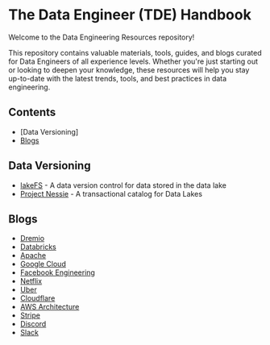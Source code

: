 # The Data Engineer (TDE) Handbook

Welcome to the Data Engineering Resources repository!

This repository contains valuable materials, tools, guides, and blogs curated for Data Engineers of all experience levels. Whether you're just starting out or looking to deepen your knowledge, these resources will help you stay up-to-date with the latest trends, tools, and best practices in data engineering.

## Contents

- [Data Versioning]
- [Blogs](#Blogs)

## Data Versioning

- [lakeFS](https://github.com/treeverse/lakeFS) - A data version control for data stored in the data lake
- [Project Nessie](https://github.com/projectnessie/nessie)  - A transactional catalog for Data Lakes

## Blogs

- [Dremio](https://www.dremio.com/blog/)
- [Databricks](https://www.databricks.com/blog/)
- [Apache](https://news.apache.org/)
- [Google Cloud](https://cloud.google.com/blog/)
- [Facebook Engineering](https://engineering.fb.com/)
- [Netflix](https://netflixtechblog.com/)
- [Uber](https://www.uber.com/en-BH/blog/engineering/)
- [Cloudflare](https://blog.cloudflare.com/)
- [AWS Architecture](https://aws.amazon.com/blogs/architecture/)
- [Stripe](https://stripe.com/blog/engineering)
- [Discord](https://discord.com/category/engineering)
- [Slack](https://slack.engineering/)
